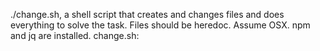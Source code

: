 ./change.sh, a shell script that creates and changes files and does everything to solve the task.
Files should be heredoc.
Assume OSX. npm and jq are installed.
change.sh: